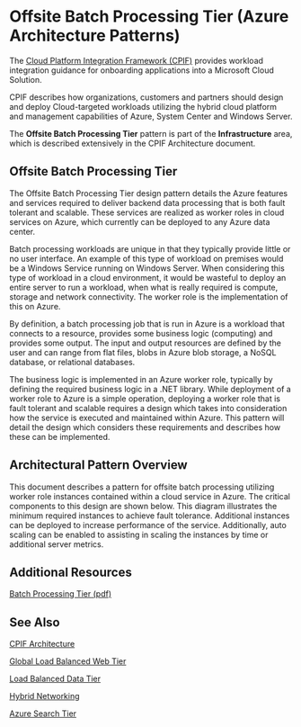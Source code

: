 <properties 
   pageTitle="Offsite Batch Processing Tier (Azure Architecture Patterns)" 
   description="The Offsite Batch Processing Tier pattern is part of the Infrastructure area, which is described extensively in the CPIF Architecture document." 
   services="" 
   documentationCenter="" 
   authors="arynes" 
   manager="fredhar" 
   editor=""/>

<tags
   ms.service="multiple"
   ms.devlang="multiple"
   ms.topic="article"
   ms.tgt_pltfrm="na"
   ms.workload="multiple" 
   ms.date="03/25/2015"
   ms.author="arynes"/>

# Offsite Batch Processing Tier (Azure Architecture Patterns)

The [Cloud Platform Integration Framework (CPIF)](azure-architectures-cpif-overview.md) provides workload integration guidance for onboarding applications into a Microsoft Cloud Solution.  

CPIF describes how organizations, customers and partners should design and deploy Cloud-targeted workloads utilizing the hybrid cloud platform and management capabilities of Azure, System Center and Windows Server. 

The **Offsite Batch Processing Tier** pattern is part of the **Infrastructure** area, which is described extensively in the CPIF Architecture document. 

##  Offsite Batch Processing Tier

The Offsite Batch Processing Tier design pattern details the Azure features and services required to deliver backend data processing that is both fault tolerant and scalable.  These services are realized as worker roles in cloud services on Azure, which currently can be deployed to any Azure data center.   

Batch processing workloads are unique in that they typically provide little or no user interface.  An example of this type of workload on premises would be a Windows Service running on Windows Server.  When considering this type of workload in a cloud environment, it would be wasteful to deploy an entire server to run a workload, when what is really required is compute, storage and network connectivity.  The worker role is the implementation of this on Azure. 

By definition, a batch processing job that is run in Azure is a workload that connects to a resource, provides some business logic (computing) and provides some output.  The input and output resources are defined by the user and can range from flat files, blobs in Azure blob storage, a NoSQL database, or relational databases.   

The business logic is implemented in an Azure worker role, typically by defining the required business logic in a .NET library.  While deployment of a worker role to Azure is a simple operation, deploying a worker role that is fault tolerant and scalable requires a design which takes into consideration how the service is executed and maintained within Azure.  This pattern will detail the design which considers these requirements and describes how these can be implemented. 

## Architectural Pattern Overview 

This document describes a pattern for offsite batch processing utilizing worker role instances contained within a cloud service in Azure.  The critical components to this design are shown below.  This diagram illustrates the minimum required instances to achieve fault tolerance.  Additional instances can be deployed to increase performance of the service.  Additionally, auto scaling can be enabled to assisting in scaling the instances by time or additional server metrics. 

##  Additional Resources
[Batch Processing Tier (pdf)](https://gallery.technet.microsoft.com/Cloud-Platform-Integration-0bc3f8b1)

## See Also
[CPIF Architecture](https://gallery.technet.microsoft.com/Cloud-Platform-Integration-bd1e434a) 

[Global Load Balanced Web Tier](https://gallery.technet.microsoft.com/Cloud-Platform-Integration-2c3c663a) 

[Load Balanced Data Tier](https://gallery.technet.microsoft.com/Cloud-Platform-Integration-dfb09e41)

[Hybrid Networking](https://gallery.technet.microsoft.com/Cloud-Platform-Integration-5e401f38)

[Azure Search Tier](https://gallery.technet.microsoft.com/Cloud-Platform-Integration-e581d65d) 


